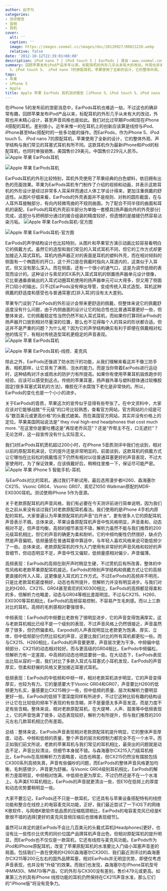 ```yaml
---
author: 赵宇为
categories:
- 测评报告
- 音频
- 耳机
cover:
  alt: ''
  caption: ''
  image: https://images.soomal.cc/images/doc/20120927/00023220.webp
  relative: false
date: '2012-10-12T22:39:01+08:00'
description: iPod nano 7 | iPod touch 5 | EarPods | 源自：www.soomal.com | 版权：原创 |  平均/总评分：08.90/712
summary: 回顾苹果发布iPod产品多年以来，标配耳机的外形几乎从未有大的改动，外观也并未精心设计，甚至声音风格也是如此。而EarPods，作为iPhone
  5、iPod touch 5、 iPod nano 7的原配耳机，苹果使用了全新的设计，它的整体外观、声学结构与我们常见的耳塞式耳机有所不同……
tags:
- 苹果
- iPhone 5
- Apple
title: Apple 苹果 EarPods 耳机测评报告 [iPhone 5、iPod touch 5、iPod nano 7原配耳机]
---
```


在iPhone 5的发布前的泄密消息中，EarPods耳机也难逃一劫，不过这也的确非常有趣，回顾苹果发布iPod产品以来，标配耳机的外形几乎从未有大的改动，外观也并未精心设计，甚至声音风格也是如此。我们对比过早期iPod和现在iPhone 4搭配的耳机，差别很小。近年来惟一的在耳机上的创新应该算是线控与iPod、iPhone甚至Mac搭配时的一些多功能的操作。而EarPods，作为iPhone 5、iPod touch 5、 iPod nano 7的原配耳机，苹果使用了全新的设计，它的整体外观、声学结构与我们常见的耳塞式耳机有所不同。这款耳机作为最新iPhone和iPod的标配耳机，也同时单独销售，美国售价29美元，中国售价229元人民币。
![Apple 苹果 EarPods耳机](https://images.soomal.cc/images/doc/20120927/00023219.webp)




![Apple 苹果 EarPods耳机](https://images.soomal.cc/images/doc/20120927/00023220.webp)




EarPods耳机的外形比较特别，耳机外壳使用了苹果经典的白色塑料，依旧拥有出色的亮面效果。苹果为EarPods耳机专门制作了介绍的视频和动画，并表示这款耳机的外形设计是经过非常多人耳采样而通过人体工学设计得来，更加注重佩戴的舒适性。从图片仔细来看，EarPods的外壳表面并不是规则、对称的圆形截面，在与人耳外耳接触部分，有向内轻微弯曲的不规则曲面。为了配合不同半径的曲面和耳机的装配，EarPods的耳机外壳前半部分为单独一套模具[扬声器向外的外壳部分]完成，这部分与把柄部分通过的接合组装的精度较好，但遗憾的是接缝仍然容易沾染污垢。
![Apple 苹果 EarPods耳机-官方图](https://images.soomal.cc/images/doc/20121012/00023386.webp)




![Apple 苹果 EarPods耳机-官方图](https://images.soomal.cc/images/doc/20121012/00023387.webp)




EarPods的声学结构设计也比较特别，从图片和苹果官方演示动画比较容易看明白它的佩戴方式。虽然它的造型和我们常见的入耳式耳机不同，但它的工作方式却更加接近入耳式耳机。耳机内扬声器正对的表面是耳机的塑料外壳，而在相对倾斜的侧面有一个椭圆形的开口，这个开口是在佩戴时指向人耳道内的，这类似于入耳式，但又没有那么深入。而在侧面，还有一个很小的通气口，这是为调节低频的表现而设计的。这种设计与索尼的EX系列入耳式耳机的侧置扬声器单元设计很像，它比普通垂直输出的入耳式动圈耳机使用的扬声器单元可以大得多，但又用了侧面开口较小的输出，只不过EarPods没有伸出导管，变成传统入耳式造型。耳机这种佩戴的舒适度和感受也与普通耳塞式[非入耳]的没有太大差别。

苹果专门谈到了EarPods的外形设计会带来更舒适的佩戴，但整体来说它的佩戴舒适度没有什么问题，由于内侧曲面的设计让它的贴合性也比普通耳塞更好一些，但整体来说，它的佩戴稳定性当然仍然不如入耳式耳机，而如果你打算将EarPods的扬声器开口放到相对尽量深的位置，那么也不见得每个人的耳朵的形状都合适。但这并不是严重的问题？为什么呢？因为它的声学结构确实有利于即便在佩戴相对松弛的情况下，有相对传统造型耳机更稳定的声音表现。
![Apple 苹果 EarPods耳机](https://images.soomal.cc/images/doc/20121012/00023388.webp)




![Apple 苹果 EarPods耳机-线控、麦克风](https://images.soomal.cc/images/doc/20121012/00023389.webp)




除此之外，EarPods还强调了防水防汗的功能，从我们理解来看这并不像三防手表、相机那样，让它具有了淋雨、泡水的能力。而是当你带着EarPods进行运动时，这种结构对汗水或雨水的防护力有所提高。如果你有使用苹果耳机锻炼跑步的经验，应该可以感受到这点。传统的苹果耳塞，扬声器外罩与塑料腔体通过软橡胶固定[很多耳塞式耳机的方法]，橡胶在汗水腐蚀下老化是非常快的。所以，EarPods的变化也是一个小小的进步。

关于EarPods的音质，苹果这次的宣传似乎显得有些夸张了。在中文资料中，大家应该对它能够战胜“千元级”的口号比较熟悉，查看官方网站，官方网站的介绍是可与“数百美元或更高价格”的头戴式媲美。而在美国官方网站，其实并没有价格上的定位。苹果美国网站说法是“ they rival high-end headphones that cost much more. ”在这里你是要吐槽这是“再现老乔风范”？还是“乔帮主不在，口无遮拦”？无论怎样，这一段宣传没有什么实际意义。

我们对EarPods耳机煲机超过200小时，在iPhone 5音质测评中我们也谈到，相对以前的原配耳机来说，它的提升还是非常明显的。前面谈到，这款耳机的佩戴方式让它哪怕在比较松的佩戴情况下仍然有相对以往普通耳塞更好的声音表现，不过大家使用时，为了保证效果，应该佩戴好后，稍稍往里推一下，保证尽可能严密。
![Apple 苹果 iPhone 5 智能手机-耳机](https://images.soomal.cc/images/doc/20120913/00022803.webp)




与EarPods对比的耳机，通过我们不断试用，最后选用漫步者H260、森海塞尔CX215、Vsonic GR04、Vsonic GR07、索尼Z1050 Walkman原配的MDR-EX0300耳机。测试使用iPhone 5作为音源。

关于老款原配耳机的声音风格，我们有必要在今天测评前进行简单说明，因为我们在之前从来没有谈过我们对老款原配耳机看法。我们使用的是iPhone 4手机内原配的耳机。大家普遍认为苹果原配耳机的声音“白开水”，更有很多人它的原配耳机声音表示不屑。总体来说，苹果设备原配耳机声音中性风格明显，声音柔和，动态相对不足，但声音均衡，高频的细节表现不错，解析力虽然不能与我们推荐的200元级耳机相比，但它的声音的确更为柔和耐听。它的中频均衡性仍然很好，缺点仍然是声音偏软。低频量感在普通耳塞中算适中，与年轻人喜欢风格来说可能低频少了一些。总体来说，老款原配耳机的作为入门使用有非常好的声音风格和较好的声音细节，但动态明显不足，声音中性又偏软，低频量感相对偏少，声音偏薄。

高频表现：EarPods的高频在刚开声时稍显生硬，不过煲机后有所改善，整体的中性风格和老款苹果原配耳机接近。EarPods的特别声学结构和佩戴方式让它的高频更直接的传入人耳，这更像是入耳式的工作方式。不过EarPods的高频并不明亮，只是比老款耳机密度稍好，动态也有所提升，但解析力并没有明显进步。与我们对比的H260、CX215、GR04甚至索尼的EX0300相比，EarPods的高频都显得柔和的多，但解析力也略差，动态与GR04等相比差距明显。不过与CX215、H260、EX0300等耳机相比，EarPods的高频容易控制，不容易产生毛刺感。而以上三款对比的耳机，高频的毛刺感相对要强很多。

中频表现：EarPods的中频要比老款有了很明显进步，它的声音变得饱满厚实，这与老款耳机相比已经不是一个级别的表现，不过声音风格上仍然很接近，声音虽然厚了很多，但仍然偏柔和。Earpods的人声表现明显比老款更为饱满、厚实、立体，但中低频部分仍然比较松的声音，这要比我们对比的所有耳机都更松一些。而与CX215、H260相比，EarPods的声音要更厚，声音层次更为干净，中频偏中低频部分，CX215的动态相对较好。而与更高级的GR04相比，EarPods中频偏松，但解析力有一定差距，中高频的动态也明显要弱一些。在大动态下，EarPods表现出比较从容的一面，我们对比了多款入耳式与耳塞式小耳机发现，EarPods的声音厚实，但柔和舒展的风格又更加接近耳塞式耳机。

低频表现：EarPods的中低频和中频一样，相对老款耳机进步明显，它的声音变得厚实，也较为有力。它的量感要大于Vsonic GR04和GR07，声音要比H260的低频更为扎实，量感要比CX215稍少一些，但中低频的质量、层次和解析力要明显更好一些。EarPods的低频下潜深度同样有所进步，不过它这种比较有趣的结构设计让它在比较低的频率下表现的有些含糊，并不是量感太多声音发混，而是力度不足有些含糊。整体来说，相对老款原配耳机，在大提琴、人声、鼓类等中低频表现上，它的声音饱满了很多，动态表现较好。解析力有所提升，但与我们推荐的200元左右几款耳机相比仍有差距。

总结：整体来说，EarPods声音表现相对老款原配耳机提升明显，它的整体声音厚度、动态、中频和低频的质量，整个声音的层次和控制力都完全不在一个水平。而正如我们前文所说，老款的苹果耳机与我们常见的耳机相比，最突出的问题就是动态不足，声音比较清淡，但细节本身就不错。与森海塞尔CX215入门级耳机相比，EarPods在高频解析力方面略差，动态也稍差，但CX215仍然没有摆脱包括CX300系列高频失真，声音有些偏吵的问题，而EarPods的整体声音风格更加均衡，毛刺感很少，声音更为舒展。与Vsonic GR04级别耳机相比，EarPods的解析力差距明显，中频相对饱满，中低频也更为厚实，不过仍然还是不在一个水准上。与声美E10耳机相比，EarPods的声音就更清淡一些，但E10在低频上的厚度和动态优势要稍明显一些。

大家不要忘记，EarPods还不只是一款耳机，它还具有与苹果设备搭配特有的线控功能和整合在线控上的电容麦克风功能，正好，我们最近尝试了一下iOS下的网络K歌软件，与网络K歌软件低品质的压缩瓶颈相比，EarPods的电容麦克风已经是K歌很不错的选择[更好的麦克风音频压缩后也很难表现细节]。

虽然可以肯定的是EarPods不会比几百美元的头戴式耳机[Headphones]更好，也没有比一些性价比优秀的同价位国产品牌耳机声音出色，但相对原配耳机的提升明显，而EarPods也不仅仅是一款耳机，它还有线控与麦克风功能。EarPods作为iPod和iPhone原配耳机，改变了苹果原配耳机的水准要比入门级小耳塞声音差的局面。包括我们一直在使用的H260[森海塞尔CX300]、我们最近测评过的森海塞尔CX215等200元左右的国外品牌耳塞，相对EarPods并无明显优势，即便仅考虑声音表现，也并没有“升级”的效果。而我们也发现，森海塞尔在iPhone耳机型号中MM30i、MM70i等产品，它的外形与CX300没有差别，售价479元或更高。如果第三方的具有iPhone 线控功能的耳机仍然保持在CX215声音水准，那么它们的"iPhone版"将没有竞争力。